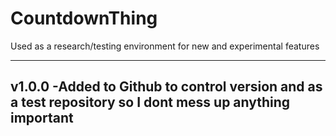 # CountdownThing
Used as a research/testing environment for new and experimental features

------------------------------------------------------------------------------------------------------------------
v1.0.0
-Added to Github to control version and as a test repository so I dont mess up anything important
------------------------------------------------------------------------------------------------------------------
